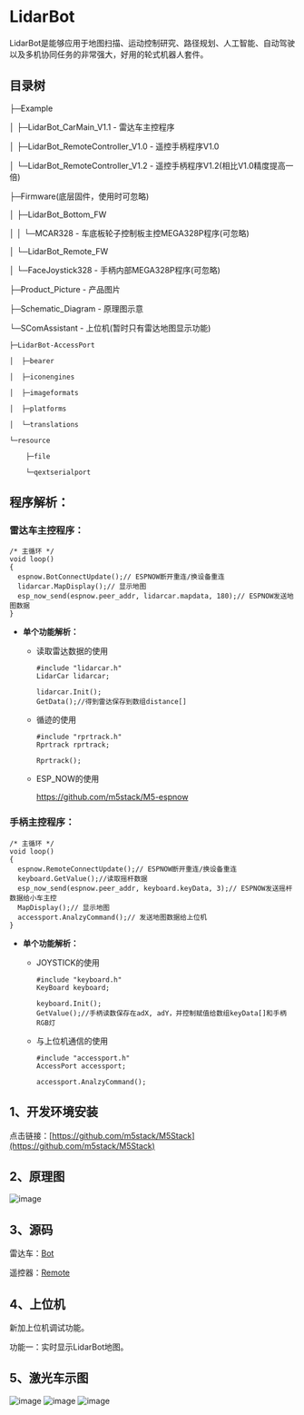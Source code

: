 # LidarBot
   LidarBot是能够应用于地图扫描、运动控制研究、路径规划、人工智能、自动驾驶以及多机协同任务的非常强大，好用的轮式机器人套件。

## 目录树

├─Example

│  ├─LidarBot_CarMain_V1.1 - 雷达车主控程序

│  ├─LidarBot_RemoteController_V1.0 - 遥控手柄程序V1.0

│  └─LidarBot_RemoteController_V1.2 - 遥控手柄程序V1.2(相比V1.0精度提高一倍)

├─Firmware(底层固件，使用时可忽略)

│  ├─LidarBot_Bottom_FW

│  │  └─MCAR328 - 车底板轮子控制板主控MEGA328P程序(可忽略)

│  └─LidarBot_Remote_FW

│      └─FaceJoystick328 - 手柄内部MEGA328P程序(可忽略)

├─Product_Picture - 产品图片

├─Schematic_Diagram - 原理图示意

└─SComAssistant - 上位机(暂时只有雷达地图显示功能)

    ├─LidarBot-AccessPort

    │  ├─bearer

    │  ├─iconengines

    │  ├─imageformats

    │  ├─platforms

    │  └─translations

    └─resource

        ├─file

        └─qextserialport

## 程序解析：

### **雷达车主控程序：**

```arduino
/* 主循环 */
void loop()
{
  espnow.BotConnectUpdate();// ESPNOW断开重连/换设备重连
  lidarcar.MapDisplay();// 显示地图
  esp_now_send(espnow.peer_addr, lidarcar.mapdata, 180);// ESPNOW发送地图数据
}
```

* **单个功能解析：**

   * 读取雷达数据的使用

      ```arduino
      #include "lidarcar.h"
      LidarCar lidarcar;

      lidarcar.Init();
      GetData();//得到雷达保存到数组distance[]
      ```

   * 循迹的使用

      ```arduino
      #include "rprtrack.h"
      Rprtrack rprtrack;

      Rprtrack();
      ```

   * ESP_NOW的使用

      https://github.com/m5stack/M5-espnow


### **手柄主控程序：**

```arduino
/* 主循环 */
void loop()
{
  espnow.RemoteConnectUpdate();// ESPNOW断开重连/换设备重连
  keyboard.GetValue();//读取摇杆数据
  esp_now_send(espnow.peer_addr, keyboard.keyData, 3);// ESPNOW发送摇杆数据给小车主控
  MapDisplay();// 显示地图
  accessport.AnalzyCommand();// 发送地图数据给上位机
}
```

* **单个功能解析：**

   * JOYSTICK的使用

      ```arduino
      #include "keyboard.h"
      KeyBoard keyboard;

      keyboard.Init();
      GetValue();//手柄读数保存在adX, adY，并控制赋值给数组keyData[]和手柄RGB灯
      ```

   * 与上位机通信的使用

      ```arduino
      #include "accessport.h"
      AccessPort accessport;

      accessport.AnalzyCommand();
      ```

## 1、开发环境安装
   点击链接：[https://github.com/m5stack/M5Stack](https://github.com/m5stack/M5Stack)

## 2、原理图

![image](./LidarBot//Schematic_Diagram/576571642811095946.jpg)


## 3、源码

   雷达车：[Bot](https://github.com/m5stack/Applications-LidarBot/tree/master/LidarBot/Example/LidarBot_CarMain_V1.1)

   遥控器：[Remote](https://github.com/m5stack/Applications/tree/master/LidarBot/Firmware/Lidar_Remoter_FW/LidarBotRemote_M5)

## 4、上位机
   新加上位机调试功能。

   功能一：实时显示LidarBot地图。

## 5、激光车示图

![image](./LidarBot/Product_Picture/403212353277269881.jpg)
![image](./LidarBot/Product_Picture/545126402675232250.jpg)
![image](./LidarBot/Product_Picture/785202095111185304.jpg)
